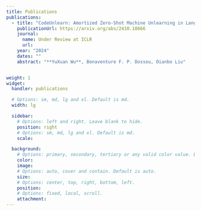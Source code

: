 ```yaml
---
title: Publications
publications:
  - title: "CodeUnlearn: Amortized Zero-Shot Machine Unlearning in Language Models Using Discrete Concept."
    publicationUrl: https://arxiv.org/abs/2410.10866
    journal:
      name: Under Review at ICLR
      url: 
    year: "2024"
    dates: ""
    abstract: "**YuXuan Wu**, Bonaventure F. P. Dossou, Dianbo Liu"


weight: 1
widget:
  handler: publications

  # Options: sm, md, lg and xl. Default is md.
  width: lg

  sidebar:
    # Options: left and right. Leave blank to hide.
    position: right
    # Options: sm, md, lg and xl. Default is md.
    scale:

  background:
    # Options: primary, secondary, tertiary or any valid color value. Default is primary.
    color:
    image:
    # Options: auto, cover and contain. Default is auto.
    size:
    # Options: center, top, right, bottom, left.
    position:
    # Options: fixed, local, scroll.
    attachment:
---
```

